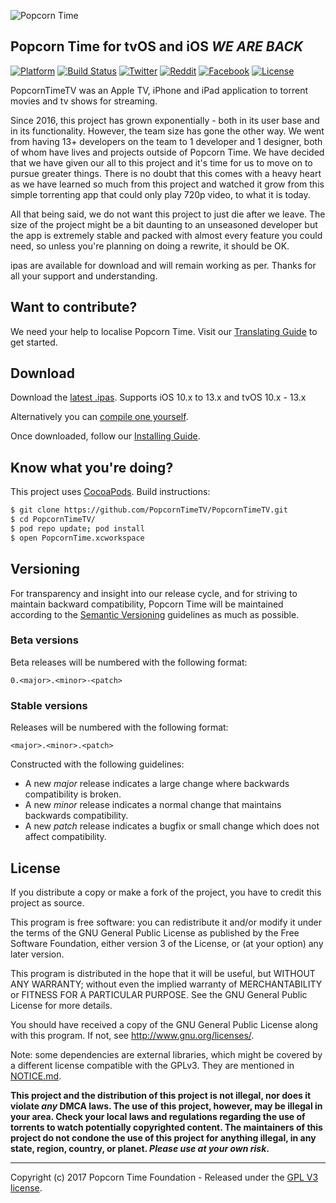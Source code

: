 <p align="left " >
  <img src="http://i.imgur.com/76RElTT.png" alt="Popcorn Time" title="Popcorn Time">
</p>

## Popcorn Time for tvOS and iOS _WE ARE BACK_

[![Platform](http://img.shields.io/badge/platform-iOS%20%7C%20tvOS-lightgrey.svg?style=flat)](https://github.com/PopcornTimeTV)
[![Build Status](https://travis-ci.org/PopcornTimeTV/PopcornTimeTV.svg?branch=master)](https://travis-ci.org/PopcornTimeTV/PopcornTimeTV)
[![Twitter](https://img.shields.io/badge/twitter-@Popcorn%20Time-3299EC.svg?style=flat)](https://twitter.com/popcorntimetv)
[![Reddit](https://img.shields.io/badge/discussion-reddit-red.svg?style=flat)](https://reddit.com/r/popcorntime)
[![Facebook](https://img.shields.io/badge/facebook-Popcorn%20Time-354F88.svg?style=flat)](https://www.facebook.com/PopcornTimedotsh)
[![License](https://img.shields.io/badge/license-GPL_v3-373737.svg?style=flat)](https://github.com/PopcornTimeTV/PopcornTimeTV/blob/master/LICENSE.md)

PopcornTimeTV was an Apple TV, iPhone and iPad application to torrent movies and tv shows for streaming.

Since 2016, this project has grown exponentially - both in its user base and in its functionality. However, the team size has gone the other way. We went from having 13+ developers on the team to 1 developer and 1 designer, both of whom have lives and projects outside of Popcorn Time. We have decided that we have given our all to this project and it's time for us to move on to pursue greater things. There is no doubt that this comes with a heavy heart as we have learned so much from this project and watched it grow from this simple torrenting app that could only play 720p video, to what it is today.

All that being said, we do not want this project to just die after we leave. The size of the project might be a bit daunting to an unseasoned developer but the app is extremely stable and packed with almost every feature you could need, so unless you're planning on doing a rewrite, it should be OK.

ipas are available for download and will remain working as per. Thanks for all your support and understanding.

## Want to contribute?

We need your help to localise Popcorn Time. Visit our [Translating Guide](https://github.com/PopcornTimeTV/PopcornTimeTV/wiki/Translating-Popcorn-Time) to get started.

## Download

Download the [latest .ipas](https://github.com/PopcornTimeTV/PopcornTimeTV/releases/latest). Supports iOS 10.x to 13.x and tvOS 10.x - 13.x

Alternatively you can [compile one yourself](https://github.com/PopcornTimeTV/PopcornTimeTV/wiki/Archiving-Popcorn-Time).

Once downloaded, follow our [Installing Guide](https://github.com/PopcornTimeTV/PopcornTimeTV/wiki/Installing-Popcorn-Time).

## Know what you're doing?

This project uses  [CocoaPods](http://cocoapods.org/). Build instructions:

``` bash
$ git clone https://github.com/PopcornTimeTV/PopcornTimeTV.git
$ cd PopcornTimeTV/
$ pod repo update; pod install
$ open PopcornTime.xcworkspace
```

## Versioning

For transparency and insight into our release cycle, and for striving to maintain backward compatibility, Popcorn Time will be maintained according to the [Semantic Versioning](http://semver.org/) guidelines as much as possible.

### Beta versions

Beta releases will be numbered with the following format:

`0.<major>.<minor>-<patch>`

### Stable versions

Releases will be numbered with the following format:

`<major>.<minor>.<patch>`


Constructed with the following guidelines:
* A new *major* release indicates a large change where backwards compatibility is broken.
* A new *minor* release indicates a normal change that maintains backwards compatibility.
* A new *patch* release indicates a bugfix or small change which does not affect compatibility.

## License

If you distribute a copy or make a fork of the project, you have to credit this project as source.

This program is free software: you can redistribute it and/or modify it under the terms of the GNU General Public License as published by the Free Software Foundation, either version 3 of the License, or (at your option) any later version.

This program is distributed in the hope that it will be useful, but WITHOUT ANY WARRANTY; without even the implied warranty of MERCHANTABILITY or FITNESS FOR A PARTICULAR PURPOSE.  See the GNU General Public License for more details.

You should have received a copy of the GNU General Public License along with this program.  If not, see http://www.gnu.org/licenses/.

Note: some dependencies are external libraries, which might be covered by a different license compatible with the GPLv3. They are mentioned in [NOTICE.md](https://github.com/PopcornTimeTV/PopcornTimeTV/blob/master/NOTICE.md).


**This project and the distribution of this project is not illegal, nor does it violate _any_ DMCA laws. The use of this project, however, may be illegal in your area. Check your local laws and regulations regarding the use of torrents to watch potentially copyrighted content. The maintainers of this project do not condone the use of this project for anything illegal, in any state, region, country, or planet. _Please use at your own risk_.**

***


Copyright (c) 2017 Popcorn Time Foundation - Released under the [GPL V3 license](https://github.com/PopcornTimeTV/PopcornTimeTV/LICENSE.md).
